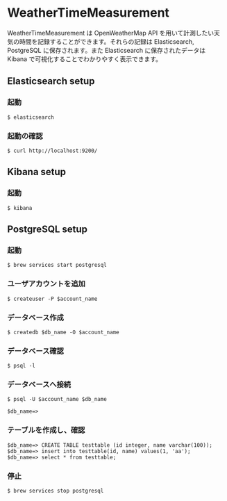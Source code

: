 # WeatherTimeMeasurement

WeatherTimeMeasurement は OpenWeatherMap API を用いて計測したい天気の時間を記録することができます。それらの記録は Elasticsearch, PostgreSQL に保存されます。また Elasticsearch に保存されたデータは Kibana で可視化することでわかりやすく表示できます。

## Elasticsearch setup

### 起動

```
$ elasticsearch
```

### 起動の確認

```
$ curl http://localhost:9200/
```

## Kibana setup

### 起動

```
$ kibana
```

## PostgreSQL setup

### 起動

```
$ brew services start postgresql
```

### ユーザアカウントを追加

```
$ createuser -P $account_name
```

### データベース作成

```
$ createdb $db_name -O $account_name
```

### データベース確認

```
$ psql -l
```

### データベースへ接続

```
$ psql -U $account_name $db_name

$db_name=>
```

### テーブルを作成し、確認

```
$db_name=> CREATE TABLE testtable (id integer, name varchar(100));
$db_name=> insert into testtable(id, name) values(1, 'aa');
$db_name=> select * from testtable;
```

### 停止

```
$ brew services stop postgresql
```
